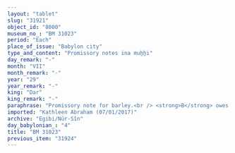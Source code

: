 ```yaml
---
layout: "tablet"
slug: "31921"
object_id: "8000"
museum_no_: "BM 31023"
period: "Each"
place_of_issue: "Babylon city"
type_and_content: "Promissory notes ina muẖẖi"
day_remark: "-"
month: "VII"
month_remark: "-"
year: "29"
year_remark: "-"
king: "Dar"
king_remark: "-"
paraphrase: "Promissory note for barley.<br /> <strong>B</strong> owes 0;1.0 kor of barley to <strong>A</strong>, to be delivered in ... [broken off]. The parties to the contract have taken one copy of the document each. Witnesses.<br /> <br /> <strong>A</strong> = Marduk-nāṣir-apli/Itti-Marduk-balāṭu//Egibi; <strong>B</strong> = Ilī-aplu-iddin/Nab&ucirc;-<em>x</em>-epu&scaron;//&Scaron;ang&ucirc;-S&icirc;n"
imported: "Kathleen Abraham (07/01/2017)"
archive: "Egibi/Nūr-Sîn"
day_babylonian_: "4"
title: "BM 31023"
previous_item: "31924"
---
```

